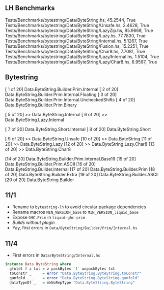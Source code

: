 

## LH Benchmarks
Tests/Benchmarks/bytestring/Data/ByteString.hs, 45.2544, True
Tests/Benchmarks/bytestring/Data/ByteString/Unsafe.hs, 2.4628, True
Tests/Benchmarks/bytestring/Data/ByteString/LazyZip.hs, 95.9668, True
Tests/Benchmarks/bytestring/Data/ByteString/Lazy.hs, 77.7830, True
Tests/Benchmarks/bytestring/Data/ByteString/Internal.hs, 5.1267, True
Tests/Benchmarks/bytestring/Data/ByteString/Fusion.hs, 15.2251, True
Tests/Benchmarks/bytestring/Data/ByteString/Char8.hs, 7.7081, True
Tests/Benchmarks/bytestring/Data/ByteString/Lazy/Internal.hs, 1.5104, True
Tests/Benchmarks/bytestring/Data/ByteString/Lazy/Char8.hs, 8.9567, True

## Bytestring

[ 1 of 20] Data.ByteString.Builder.Prim.Internal
[ 2 of 20] Data.ByteString.Builder.Prim.Internal.Floating
[ 3 of 20] Data.ByteString.Builder.Prim.Internal.UncheckedShifts
[ 4 of 20] Data.ByteString.Builder.Prim.Binary

[ 5 of 20] >> Data.ByteString.Internal
[ 6 of 20] >> Data.ByteString.Lazy.Internal

[ 7 of 20] Data.ByteString.Short.Internal
[ 8 of 20] Data.ByteString.Short

[ 9 of 20] >> Data.ByteString.Unsafe
[10 of 20] >> Data.ByteString 
[11 of 20] >> Data.ByteString.Lazy
[12 of 20] >> Data.ByteString.Lazy.Char8
[13 of 20] >> Data.ByteString.Char8

[14 of 20] Data.ByteString.Builder.Prim.Internal.Base16
[15 of 20] Data.ByteString.Builder.Prim.ASCII
[16 of 20] Data.ByteString.Builder.Internal
[17 of 20] Data.ByteString.Builder.Prim
[18 of 20] Data.ByteString.Builder.Extra
[19 of 20] Data.ByteString.Builder.ASCII
[20 of 20] Data.ByteString.Builder


## 11/1

- Rename to `bytestring-lh` to avoid circular package dependencies
- Rename macros `MIN_VERSION_base` to `MIN_VERSION_liquid_base`
- Expose `GHC.Prim` in `liquid-ghc-prim`
- *Builds without plugin*
- Yay, first errors in `Data/ByteString/Builder/Prim/Internal.hs`

## 11/4

- First errors in `Data/ByteString/Internal.hs`

```haskell
instance Data ByteString where
  gfoldl f z txt = z packBytes `f` unpackBytes txt
  toConstr _     = error "Data.ByteString.ByteString.toConstr"
  gunfold _ _    = error "Data.ByteString.ByteString.gunfold"
  dataTypeOf _   = mkNoRepType "Data.ByteString.ByteString"
```

